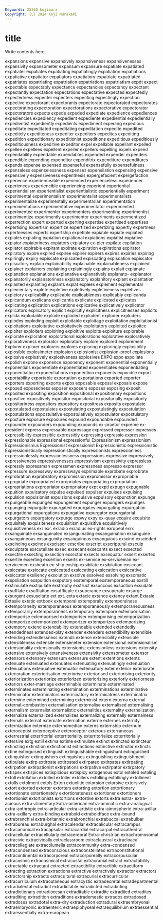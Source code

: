 ```yaml
---
Keywords: 25260 kojimura
Copyright: (C) 2024 Koji Murakami
---
```


# title

Write contents here.



 expansions
expansive expansively expansiveness expansivenesses expansivity expansometer expansum expansure expatiate expatiated
expatiater expatiates expatiating expatiatingly expatiation expatiations expatiative expatiator expatiators expatiatory
expatriate expatriated expatriates expatriating expatriation expatriations expatriatism expdt expect expectable
expectably expectance expectancies expectancy expectant expectantly expectation expectations expectative expected
expectedly expectedness expecter expecters expecting expectingly expection expective expectorant expectorants
expectorate expectorated expectorates expectorating expectoration expectorations expectorative expectorator expectorators expects
expede expeded expediate expedience expediences expediencies expediency expedient expediente expediential
expedientially expedientist expediently expedients expediment expeding expedious expeditate expeditated expeditating
expeditation expedite expedited expeditely expediteness expediter expediters expedites expediting expedition
expeditionary expeditionist expeditions expeditious expeditiously expeditiousness expeditive expeditor expel expellable
expellant expelled expellee expellees expellent expeller expellers expelling expels expend
expendability expendable expendables expended expender expenders expendible expending expenditor expenditrix
expenditure expenditures expends expense expensed expenseful expensefully expensefulness expenseless expenselessness
expenses expensilation expensing expensive expensively expensiveness expenthesis expergefacient expergefaction experience
experienceable experienced experienceless experiencer experiences experiencible experiencing experient experiential experientialism
experientialist experientialistic experientially experiment experimental experimentalism experimentalist experimentalists experimentalize experimentally
experimentarian experimentation experimentations experimentative experimentator experimented experimentee experimenter experimenters experimenting
experimentist experimentize experimently experimentor experiments expermentized experrection expert experted experting
expertise expertised expertises expertising expertism expertize expertized expertizing expertly expertness
expertnesses experts expertship expetible expiable expiate expiated expiates expiating expiation
expiational expiations expiatist expiative expiator expiatoriness expiators expiatory ex-pier expilate
expilation expilator expirable expirant expirate expiration expirations expirator expiratory expire
expired expiree expirer expirers expires expiries expiring expiringly expiry expiscate
expiscated expiscating expiscation expiscator expiscatory explain explainability explainable explainableness explained
explainer explainers explaining explainingly explains explait explanate explanation explanations explanative
explanatively explanato- explanator explanatorily explanatoriness explanatory explanitory explant explantation explanted
explanting explants explat explees explement explemental explementary explete expletive expletively
expletiveness expletives expletory explicability explicable explicableness explicably explicanda explicandum explicans
explicantia explicate explicated explicates explicating explication explications explicative explicatively explicator
explicators explicatory explicit explicitly explicitness explicitnesses explicits explida explodable explode
exploded explodent exploder exploders explodes exploding exploit exploitable exploitage exploitation
exploitationist exploitations exploitative exploitatively exploitatory exploited exploitee exploiter exploiters exploiting
exploitive exploits exploiture explorable explorate exploration explorational explorations explorative exploratively
explorativeness explorator exploratory explore explored explorement Explorer explorer explorers explores
exploring exploringly explosibility explosible explosimeter explosion explosionist explosion-proof explosions explosive
explosively explosiveness explosives EXPO expo expoliate expolish expone exponence exponency
exponent exponential exponentially exponentials exponentiate exponentiated exponentiates exponentiating exponentiation exponentiations
exponention exponents exponible export exportability exportable exportation exportations exported exporter
exporters exporting exports expos exposable exposal exposals expose exposed exposedness
exposer exposers exposes exposing exposit exposited expositing exposition expositional expositionary
expositions expositive expositively expositor expositorial expositorially expositorily expositoriness expositors expository
expositress exposits expostulate expostulated expostulates expostulating expostulatingly expostulation expostulations expostulative
expostulatively expostulator expostulatory exposture exposure exposures expound expoundable expounded expounder
expounders expounding expounds ex-praetor expreme ex-president express expressable expressage expressed
expresser expresses expressibility expressible expressibly expressing expressio expression expressionable expressional
expressionful Expressionism expressionism Expressionismus Expressionist expressionist Expressionistic expressionistic Expressionistically expressionistically
expressionists expressionless expressionlessly expressionlessness expressions expressive expressively expressiveness expressivenesses expressivism
expressivity expressless expressly expressman expressmen expressness expresso expressor expressure expressway
expressways exprimable exprobate exprobrate exprobration exprobratory expromission expromissor expropriable expropriate
expropriated expropriates expropriating expropriation expropriations expropriator expropriatory expt exptl expugn
expugnable expuition expulsatory expulse expulsed expulser expulses expulsing expulsion expulsionist
expulsions expulsive expulsory expunction expunge expungeable expunged expungement expunger expungers
expunges expunging expurgate expurgated expurgates expurgating expurgation expurgational expurgations expurgative
expurgator expurgatorial expurgators expurgatory expurge expwy expy ex-quay exquire exquisite
exquisitely exquisiteness exquisitism exquisitive exquisitively exquisitiveness exr exr. exradio exradius
ex-rights exrupeal exrx exsanguinate exsanguinated exsanguinating exsanguination exsanguine exsanguineous exsanguinity
exsanguinous exsanguious exscind exscinded exscinding exscinds exscissor exscribe exscript exscriptural
exsculp exsculptate exscutellate exsec exsecant exsecants exsect exsected exsectile exsecting
exsection exsector exsects exsequatur exsert exserted exsertile exserting exsertion exserts
ex-service ex-serviceman ex-servicemen exsheath ex-ship exship exsibilate exsibilation exsiccant exsiccatae
exsiccate exsiccated exsiccating exsiccation exsiccative exsiccator exsiliency exsolution exsolve exsolved
exsolving exsomatic exspoliation exspuition exsputory exstemporal exstemporaneous exstill exstimulate exstipulate
exstrophy exstruct exsuccous exsuction exsudate exsufflate exsufflation exsufflicate exsuperance exsuperate
exsurge exsurgent exsuscitate ext ext. exta extacie extance extancy extant
Extasie Extasiie extatic extbook extemporal extemporally extemporalness extemporaneity extemporaneous extemporaneously
extemporaneousness extemporarily extemporariness extemporary extempore extemporisation extemporise extemporised extemporiser extemporising
extemporization extemporize extemporized extemporizer extemporizes extemporizing extempory extend extendability extendable
extended extendedly extendedness extended-play extender extenders extendibility extendible extending extendlessness
extends extense extensibility extensible extensibleness extensile extensimeter extension extensional extensionalism
extensionality extensionally extensionist extensionless extensions extensity extensive extensively extensiveness extensivity
extensometer extensor extensors extensory extensum extensure extent extentions extents extenuate
extenuated extenuates extenuating extenuatingly extenuation extenuations extenuative extenuator extenuatory exter
exterior exteriorate exterioration exteriorisation exteriorise exteriorised exteriorising exteriority exteriorization exteriorize
exteriorized exteriorizing exteriorly exteriorness exteriors exter-marriage exterminable exterminate exterminated exterminates
exterminating extermination exterminations exterminative exterminator exterminators exterminatory exterminatress exterminatrix extermine
extermined extermining exterminist extern externa external external-combustion externalisation externalise externalised
externalising externalism externalist externalistic externalities externality externalization externalize externalized externalizes
externalizing externally externalness externals externat externate externation externe externes externity
externization externize externomedian externs externship externum exteroceptist exteroceptive exteroceptor exterous
exterraneous exterrestrial exterritorial exterritoriality exterritorialize exterritorially extersive extg extill extima
extime extimulate extinct extincted extincteur extincting extinction extinctionist extinctions extinctive
extinctor extincts extine extinguised extinguish extinguishable extinguishant extinguished extinguisher extinguishers
extinguishes extinguishing extinguishment extipulate extirp extirpate extirpated extirpateo extirpates extirpating
extirpation extirpationist extirpations extirpative extirpator extirpatory extispex extispices extispicious extispicy
extogenous extol extoled extoling extoll extollation extolled extoller extollers extolling
extollingly extollment extolls extolment extols Exton extoolitic extorsion extorsive extorsively
extort extorted extorter extorters extorting extortion extortionary extortionate extortionately extortionateness
extortioner extortioners extortionist extortionists extortions extortive extorts extra extra- extra-acinous
extra-alimentary Extra-american extra-ammotic extra-analogical extra-anthropic extra-articular extra-artistic extra-atmospheric extra-axillar extra-axillary
extra-binding extrabold extraboldface extra-bound extrabranchial extra-britannic extrabronchial extrabuccal extrabulbar extrabureau
extraburghal extracalendar extracalicular extracampus extracanonical extracapsular extracardial extracarpal extracathedral extracellular
extracellularly extracerebral Extra-christrian extrachromosomal extracivic extracivically extraclassroom extraclaustral extracloacal extracollegiate
extracolumella extracommunity extra-condensed extracondensed extraconscious extraconstellated extraconstitutional extracontinental extracorporeal extracorporeally
extracorpuscular extracosmic extracosmical extracostal extracranial extract extractability extractable extractant extracted
extractibility extractible extractiform extracting extraction extractions extractive extractively extractor extractors
extractorship extracts extracultural extracurial extracurricular extracurriculum extracutaneous extracystic extradecretal extradepartmental
extradialectal extradict extradictable extradicted extradicting extradictionary extradiocesan extraditable extradite extradited
extradites extraditing extradition extraditions extradomestic extrados extradosed extradoses extradotal extra-dry
extraduction extradural extraembryonal extraembryonic extraenteric extraepiphyseal extraequilibrium extraessential extraessentially extra-european
